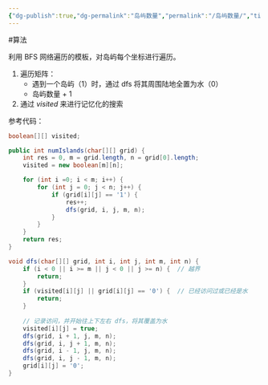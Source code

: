```yaml
---
{"dg-publish":true,"dg-permalink":"岛屿数量","permalink":"/岛屿数量/","title":"岛屿数量","tags":["矩阵","DFS","栈","岛屿问题"]}
---
```



#算法 

利用 BFS 网络遍历的模板，对岛屿每个坐标进行遍历。
1. 遍历矩阵：
	- 遇到一个岛屿（1）时，通过 dfs 将其周围陆地全置为水（0）
	- 岛屿数量 + 1
2. 通过 *visited* 来进行记忆化的搜索

参考代码：

```java
boolean[][] visited;

public int numIslands(char[][] grid) {
	int res = 0, m = grid.length, n = grid[0].length;
	visited = new boolean[m][n];

	for (int i =0; i < m; i++) {
		for (int j = 0; j < n; j++) {
			if (grid[i][j] == '1') {
				res++;
				dfs(grid, i, j, m, n);
			}
		}
	}
	return res;
}

void dfs(char[][] grid, int i, int j, int m, int n) {
	if (i < 0 || i >= m || j < 0 || j >= n) {  // 越界
		return;
	}
	if (visited[i][j] || grid[i][j] == '0') {  // 已经访问过或已经是水
		return;
	}
	
	// 记录访问，并开始往上下左右 dfs，将其覆盖为水
	visited[i][j] = true;
	dfs(grid, i + 1, j, m, n);
	dfs(grid, i, j + 1, m, n);
	dfs(grid, i - 1, j, m, n);
	dfs(grid, i, j - 1, m, n);
	grid[i][j] = '0';
}
```